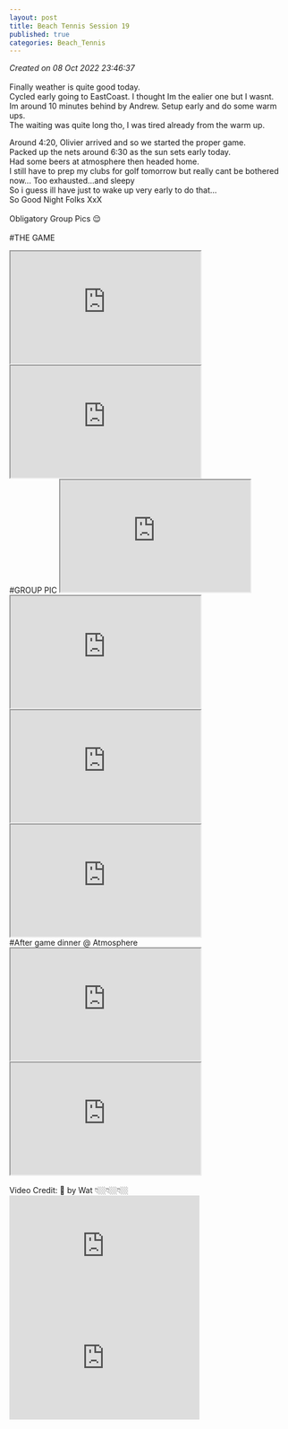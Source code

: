 ```yaml
---
layout: post
title: Beach Tennis Session 19
published: true
categories: Beach_Tennis
---
```

_Created on 08 Oct 2022 23:46:37_
<br>
<br>
Finally weather is quite good today.
<br>
Cycled early going to EastCoast. I thought Im the ealier one but I wasnt.
<br> 
Im around 10 minutes behind by Andrew. Setup early and do some warm ups.
<br> 
The waiting was quite long tho, I was tired already from the warm up.
<br>
<!--more-->
Around 4:20, Olivier arrived and so we started the proper game.
<br>
Packed up the nets around 6:30 as the sun sets early today.
<br>
Had some beers at atmosphere then headed home.
<br>
I still have to prep my clubs for golf tomorrow but really cant be bothered now... Too exhausted...and sleepy
<br>
So i guess ill have just to wake up very early to do that...
<br>
So Good Night Folks XxX
<br>
<br>
Obligatory Group Pics 😌
<br>
<br>
#THE GAME 
<iframe src="https://drive.google.com/file/d/1x1Qn8tGsDiUNf4eIPnDX1KgMg6d85zmA/preview" width="340" height="200" allow="autoplay"></iframe>
<iframe src="https://drive.google.com/file/d/1Gm5T-w038X2xZOAVXeuZCNCE70oR4QCJ/preview" width="340" height="200" allow="autoplay"></iframe>
<br>
#GROUP PIC
<iframe src="https://drive.google.com/file/d/1epXHT1kzXz1NnYzgKvYV_EsKngX6ZteX/preview" width="340" height="200" allow="autoplay"></iframe>
<iframe src="https://drive.google.com/file/d/1IwPM3fp8rRf-J_FDhqiYKxWFxpTws7N6/preview" width="340" height="200" allow="autoplay"></iframe>
<iframe src="https://drive.google.com/file/d/1tcecb-bNTRRGRMeSu85sCNzHsDKGJKJ2/preview" width="340" height="200" allow="autoplay"></iframe>
<iframe src="https://drive.google.com/file/d/1g8j3M8nCL1sjzTJuEWvnsdnujmkagZaV/preview" width="340" height="200" allow="autoplay"></iframe>
<br>
#After game dinner @ Atmosphere
<iframe src="https://drive.google.com/file/d/1uCPvoZZCILNoVbO2xwv-7WNY91LvjziA/preview" width="340" height="200" allow="autoplay"></iframe>
<iframe src="https://drive.google.com/file/d/1qnq9Dt1pIC34iuij0SMoHUTRcvPC00ve/preview" width="340" height="200" allow="autoplay"></iframe>
<br>
<br>
Video Credit: 📸 by Wat 👇🏼👇🏼👇🏼
<br>
<iframe width="340" height="200"
src="https://www.youtube.com/embed/Un4CQlmDff4"
frameborder="0" 
allow="accelerometer; autoplay; encrypted-media; gyroscope; picture-in-picture" 
allowfullscreen></iframe>
<iframe width="340" height="200"
src="https://www.youtube.com/embed/uYD4dew0bcU" 
frameborder="0" 
allow="accelerometer; autoplay; encrypted-media; gyroscope; picture-in-picture" 
allowfullscreen></iframe>
<br>
<br>
